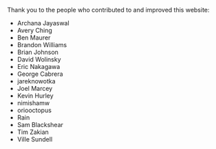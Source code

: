 Thank you to the people who contributed to and improved this website:
- Archana Jayaswal
- Avery Ching
- Ben Maurer
- Brandon Williams
- Brian Johnson
- David Wolinsky
- Eric Nakagawa
- George Cabrera
- jareknowotka
- Joel Marcey
- Kevin Hurley
- nimishamw
- oriooctopus
- Rain
- Sam Blackshear
- Tim Zakian
- Ville Sundell

